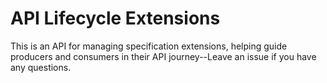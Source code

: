 # API Lifecycle Extensions
This is an API for managing specification extensions, helping guide producers and consumers in their API journey--Leave an issue if you have any questions.